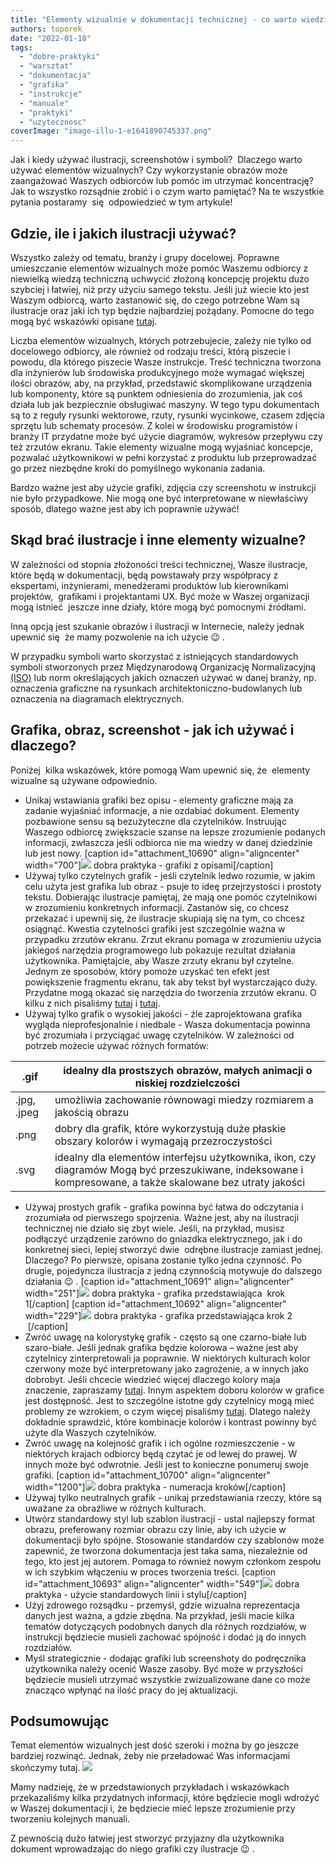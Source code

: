 ```yaml
---
title: "Elementy wizualnie w dokumentacji technicznej - co warto wiedzieć!"
authors: toporek
date: "2022-01-18"
tags:
  - "dobre-praktyki"
  - "warsztat"
  - "dokumentacja"
  - "grafika"
  - "instrukcje"
  - "manuale"
  - "praktyki"
  - "uzytecznosc"
coverImage: "image-illu-1-e1641890745337.png"
---
```


Jak i kiedy używać ilustracji, screenshotów i symboli?  Dlaczego warto używać
elementów wizualnych? Czy wykorzystanie obrazów może zaangażować Waszych
odbiorców lub pomóc im utrzymać koncentrację? Jak to wszystko rozsądnie zrobić i
o czym warto pamiętać? Na te wszystkie pytania postaramy  się  odpowiedzieć w
tym artykule!

## Gdzie, ile i jakich ilustracji używać?

Wszystko zależy od tematu, branży i grupy docelowej. Poprawne umieszczanie
elementów wizualnych może pomóc Waszemu odbiorcy z niewielką wiedzą techniczną
uchwycić złożoną koncepcję projektu dużo szybciej i łatwiej, niż przy użyciu
samego tekstu. Jeśli już wiecie kto jest Waszym odbiorcą, warto zastanowić się,
do czego potrzebne Wam są ilustracje oraz jaki ich typ będzie najbardziej
pożądany. Pomocne do tego mogą być wskazówki opisane
[tutaj](http://techwriter.pl/ilustracje-i-wideo-w-dokumentacji-technicznej/).

Liczba elementów wizualnych, których potrzebujecie, zależy nie tylko od
docelowego odbiorcy, ale również od rodzaju treści, którą piszecie i powodu, dla
którego piszecie Wasze instrukcje. Treść techniczna tworzona dla inżynierów lub
środowiska produkcyjnego może wymagać większej ilości obrazów, aby, na przykład,
przedstawić skomplikowane urządzenia lub komponenty, które są punktem
odniesienia do zrozumienia, jak coś działa lub jak bezpiecznie obsługiwać
maszyny. W tego typu dokumentach są to z reguły rysunki wektorowe, rzuty,
rysunki wycinkowe, czasem zdjęcia sprzętu lub schematy procesów. Z kolei w
środowisku programistów i branży IT przydatne może być użycie diagramów,
wykresów przepływu czy też zrzutów ekranu. Takie elementy wizualne mogą
wyjaśniać koncepcje, pozwalać użytkownikowi w pełni korzystać z produktu lub
przeprowadzać go przez niezbędne kroki do pomyślnego wykonania zadania.

Bardzo ważne jest aby użycie grafiki, zdjęcia czy screenshotu w instrukcji nie
było przypadkowe. Nie mogą one być interpretowane w niewłaściwy sposób, dlatego
ważne jest aby ich poprawnie używać!

## Skąd brać ilustracje i inne elementy wizualne?

W zależności od stopnia złożoności treści technicznej, Wasze ilustracje, które
będą w dokumentacji, będą powstawały przy współpracy z ekspertami, inżynierami,
menedżerami produktów lub kierownikami projektów,  grafikami i projektantami UX.
Być może w Waszej organizacji mogą istnieć  jeszcze inne działy, które mogą być
pomocnymi źródłami.

Inną opcją jest szukanie obrazów i ilustracji w Internecie, należy jednak
upewnić się  że mamy pozwolenie na ich użycie 😉 .

W przypadku symboli warto skorzystać z istniejących standardowych symboli
stworzonych przez Międzynarodową Organizację Normalizacyjną
[(ISO)](https://www.iso.org/obp/ui/#iso:pub:PUB400001:en) lub norm określających
jakich oznaczeń używać w danej branży, np. oznaczenia graficzne na rysunkach
architektoniczno-budowlanych lub oznaczenia na diagramach elektrycznych.

## Grafika, obraz, screenshot - jak ich używać i dlaczego?

Poniżej  kilka wskazówek, które pomogą Wam upewnić się, że  elementy wizualne są
używane odpowiednio.

- Unikaj wstawiania grafiki bez opisu - elementy graficzne mają za zadanie
  wyjaśniać informacje, a nie ozdabiać dokument. Elementy pozbawione sensu są
  bezużyteczne dla czytelników. Instruując Waszego odbiorcę zwiększacie szanse
  na lepsze zrozumienie podanych informacji, zwłaszcza jeśli odbiorca nie ma
  wiedzy w danej dziedzinie lub jest nowy. \[caption id="attachment_10690"
  align="aligncenter"
  width="700"\][![](images/Packaging-design-symbols.png)](http://techwriter.pl/wp-content/uploads/2022/01/Packaging-design-symbols.png)
  dobra praktyka - grafiki z opisami\[/caption\]
- Używaj tylko czytelnych grafik - jeśli czytelnik ledwo rozumie, w jakim celu
  użyta jest grafika lub obraz - psuje to ideę przejrzystości i prostoty tekstu.
  Dobierając ilustracje pamiętaj, że mają one pomóc czytelnikowi w zrozumieniu
  konkretnych informacji. Zastanów się, co chcesz przekazać i upewnij się, że
  ilustracje skupiają się na tym, co chcesz osiągnąć. Kwestia czytelności
  grafiki jest szczególnie ważna w przypadku zrzutów ekranu. Zrzut ekranu pomaga
  w zrozumieniu użycia jakiegoś narzędzia programowego lub pokazuje rezultat
  działania użytkownika. Pamiętajcie, aby Wasze zrzuty ekranu był czytelne.
  Jednym ze sposobów, który pomoże uzyskać ten efekt jest powiększenie fragmentu
  ekranu, tak aby tekst był wystarczająco duży. Przydatne mogą okazać się
  narzędzia do tworzenia zrzutów ekranu. O kilku z nich pisaliśmy
  [tutaj](http://techwriter.pl/snagit-znacznie-wiecej-niz-zrzuty-ekranu/) i
  [tutaj](http://techwriter.pl/screenpresso-narzedzie-do-tworzenia-zrzutow-ekranow-i-nie-tylko/).
- Używaj tylko grafik o wysokiej jakości - źle zaprojektowana grafika wygląda
  nieprofesjonalnie i niedbale - Wasza dokumentacja powinna być zrozumiała i
  przyciągać uwagę czytelników. W zależności od potrzeb możecie używać różnych
  formatów:

| .gif        | idealny dla prostszych obrazów, małych animacji o niskiej rozdzielczości                                                                                   |
| ----------- | ---------------------------------------------------------------------------------------------------------------------------------------------------------- |
| .jpg, .jpeg | umożliwia zachowanie równowagi miedzy rozmiarem a jakością obrazu                                                                                          |
| .png        | dobry dla grafik, które wykorzystują duże płaskie obszary kolorów i wymagają przezroczystości                                                              |
| .svg        | idealny dla elementów interfejsu użytkownika, ikon, czy diagramów Mogą być przeszukiwane, indeksowane i kompresowane, a także skalowane bez utraty jakości |

- Używaj prostych grafik - grafika powinna być łatwa do odczytania i zrozumiała
  od pierwszego spojrzenia. Ważne jest, aby na ilustracji technicznej nie działo
  się zbyt wiele. Jeśli, na przykład, musisz podłączyć urządzenie zarówno do
  gniazdka elektrycznego, jak i do konkretnej sieci, lepiej stworzyć dwie 
  odrębne ilustracje zamiast jednej. Dlaczego? Po pierwsze, opisana zostanie
  tylko jedna czynność. Po drugie, pojedyncza ilustracja z jedną czynnością
  motywuje do dalszego działania 😉 . \[caption id="attachment_10691"
  align="aligncenter"
  width="251"\][![](images/im_2.png)](http://techwriter.pl/wp-content/uploads/2022/01/im_2.png)
  dobra praktyka - grafika przedstawiająca  krok 1\[/caption\] \[caption
  id="attachment_10692" align="aligncenter"
  width="229"\][![](images/im_3.png)](http://techwriter.pl/wp-content/uploads/2022/01/im_3.png)
  dobra praktyka - grafika przedstawiająca krok 2               \[/caption\]
- Zwróć uwagę na kolorystykę grafik - często są one czarno-białe lub
  szaro-białe. Jeśli jednak grafika będzie kolorowa – ważne jest aby czytelnicy
  zinterpretowali ja poprawnie. W niektórych kulturach kolor czerwony może być
  interpretowany jako zagrożenie, a w innych jako dobrobyt. Jeśli chcecie
  wiedzieć więcej dlaczego kolory maja znaczenie, zapraszamy
  [tutaj](https://www.colormatters.com/). Innym aspektem doboru kolorów w
  grafice jest dostępność. Jest to szczególne istotne gdy czytelnicy mogą mieć
  problemy ze wzrokiem, o czym więcej pisaliśmy
  [tutaj](http://techwriter.pl/dokumentacja-techniczna-dla-daltonistow/).
  Dlatego należy dokładnie sprawdzić, które kombinacje kolorów i kontrast
  powinny być użyte dla Waszych czytelników.
- Zwróć uwagę na kolejność grafik i ich ogólne rozmieszczenie - w niektórych
  krajach odbiorcy będą czytać je od lewej do prawej. W innych może być
  odwrotnie. Jeśli jest to konieczne ponumeruj swoje grafiki. \[caption
  id="attachment_10700" align="aligncenter"
  width="1200"\][![](images/3ea36f59243041.5bea906e6f176.png)](http://techwriter.pl/wp-content/uploads/2022/01/3ea36f59243041.5bea906e6f176.png)
  dobra praktyka - numeracja kroków\[/caption\]
- Używaj tylko neutralnych grafik - unikaj przedstawiania rzeczy, które są
  uważane za obraźliwe w różnych kulturach.
- Utwórz standardowy styl lub szablon ilustracji - ustal najlepszy format
  obrazu, preferowany rozmiar obrazu czy linie, aby ich użycie w dokumentacji
  było spójne. Stosowanie standardów czy szablonów może zapewnić, że tworzona
  dokumentacja jest taka sama, niezależnie od tego, kto jest jej autorem. Pomaga
  to również nowym członkom zespołu w ich szybkim włączeniu w proces tworzenia
  treści. \[caption id="attachment_10693" align="aligncenter"
  width="549"\][![](images/ill_4.png)](http://techwriter.pl/wp-content/uploads/2022/01/ill_4.png)
  dobra praktyka - użycie standardowych linii i stylu\[/caption\]
- Użyj zdrowego rozsądku - przemyśl, gdzie wizualna reprezentacja danych jest
  ważna, a gdzie zbędna. Na przykład, jeśli macie kilka tematów dotyczących
  podobnych danych dla różnych rozdziałów, w instrukcji będziecie musieli
  zachować spójność i dodać ją do innych rozdziałów.
- Myśl strategicznie - dodając grafiki lub screenshoty do podręcznika
  użytkownika należy ocenić Wasze zasoby. Być może w przyszłości będziecie
  musieli utrzymać wszystkie zwizualizowane dane co może znacząco wpłynąć na
  ilość pracy do jej aktualizacji.

## Podsumowując

Temat elementów wizualnych jest dość szeroki i można by go jeszcze bardziej
rozwinąć. Jednak, żeby nie przeładować Was informacjami skończymy tutaj.
[![](images/a42d1-300x267-1.jpg)](http://techwriter.pl/wp-content/uploads/2022/01/a42d1-300x267-1.jpg)

Mamy nadzieję, że w przedstawionych przykładach i wskazówkach przekazaliśmy
kilka przydatnych informacji, które będziecie mogli wdrożyć w Waszej
dokumentacji i, że będziecie mieć lepsze zrozumienie przy tworzeniu kolejnych
manuali.

Z pewnością dużo łatwiej jest stworzyć przyjazny dla użytkownika dokument
wprowadzając do niego grafiki czy ilustracje 😉 .
